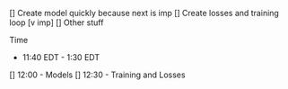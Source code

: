 [] Create model quickly because next is imp
[] Create losses and training loop [v imp]
[] Other stuff

Time
- 11:40 EDT - 1:30 EDT

[] 12:00 - Models
[] 12:30 - Training and Losses

